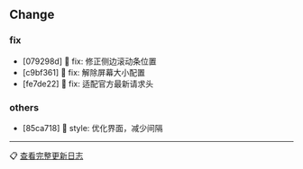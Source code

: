 ## Change

### fix
- [079298d] 🐛 fix: 修正侧边滚动条位置
- [c9bf361] 🐛 fix: 解除屏幕大小配置
- [fe7de22] 🐛 fix: 适配官方最新请求头

### others
- [85ca718] 🌈 style: 优化界面，减少间隔

---
📋 [查看完整更新日志](https://github.com/caolib/copymanga/compare/v0.9.4...v0.9.5)

